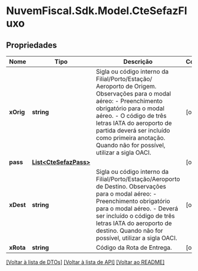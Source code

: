 # NuvemFiscal.Sdk.Model.CteSefazFluxo

## Propriedades

Nome | Tipo | Descrição | Comentários
------------ | ------------- | ------------- | -------------
**xOrig** | **string** | Sigla ou código interno da Filial/Porto/Estação/ Aeroporto de Origem.  Observações para o modal aéreo:                - Preenchimento obrigatório para o modal aéreo.                - O código de três letras IATA do aeroporto de partida deverá ser incluído como primeira anotação. Quando não for possível, utilizar a sigla OACI. | [optional] 
**pass** | [**List&lt;CteSefazPass&gt;**](CteSefazPass.md) |  | [optional] 
**xDest** | **string** | Sigla ou código interno da Filial/Porto/Estação/Aeroporto de Destino.  Observações para o modal aéreo:                - Preenchimento obrigatório para o modal aéreo.                - Deverá ser incluído o código de três letras IATA do aeroporto de destino. Quando não for possível, utilizar a sigla OACI. | [optional] 
**xRota** | **string** | Código da Rota de Entrega. | [optional] 

[[Voltar à lista de DTOs]](../README.md#documentation-for-models) [[Voltar à lista de API]](../README.md#documentation-for-api-endpoints) [[Voltar ao README]](../README.md)

